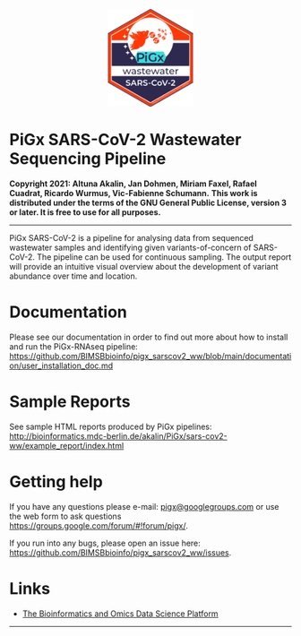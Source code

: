 <a name="logo"/>
<div align="center">
<img src="images/Logo_PiGx.png" alt="PiGx Logo"  width="30%" height="30%" ></img>
</a>
</div>

# PiGx SARS-CoV-2 Wastewater Sequencing Pipeline

**Copyright 2021: Altuna Akalin, Jan Dohmen, Miriam Faxel, Rafael Cuadrat, Ricardo Wurmus, Vic-Fabienne Schumann.**
**This work is distributed under the terms of the GNU General Public License, version 3 or later.  It is free to use for all purposes.**

-----------

PiGx SARS-CoV-2 is a pipeline for analysing data from sequenced wastewater samples and identifying 
given variants-of-concern of SARS-CoV-2. The pipeline can be used for continuous sampling. The output report will provide 
an intuitive visual overview about the development of variant abundance over time and location. 
# Documentation

Please see our documentation in order to find out more about how to install and run the PiGx-RNAseq pipeline:
https://github.com/BIMSBbioinfo/pigx_sarscov2_ww/blob/main/documentation/user_installation_doc.md

# Sample Reports

See sample HTML reports produced by PiGx pipelines:
http://bioinformatics.mdc-berlin.de/akalin/PiGx/sars-cov2-ww/example_report/index.html

# Getting help

If you have any questions please e-mail: pigx@googlegroups.com or use the web form to ask questions https://groups.google.com/forum/#!forum/pigx/. 

If you run into any bugs, please open an issue here: https://github.com/BIMSBbioinfo/pigx_sarscov2_ww/issues. 

# Links

- [The Bioinformatics and Omics Data Science Platform](https://bioinformatics.mdc-berlin.de)

-----------